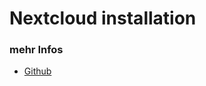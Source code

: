 # Nextcloud installation

### mehr Infos
+ [Github](https://github.com/nextcloud/all-in-one#nextcloud-all-in-one)
